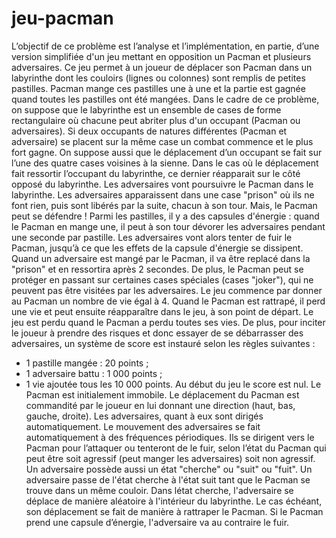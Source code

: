 # jeu-pacman
L’objectif de ce problème est l’analyse et l’implémentation, en partie, d’une version simplifiée d&#39;un jeu
mettant en opposition un Pacman et plusieurs adversaires. Ce jeu permet à un joueur de déplacer son
Pacman dans un labyrinthe dont les couloirs (lignes ou colonnes) sont remplis de petites pastilles.
Pacman mange ces pastilles une à une et la partie est gagnée quand toutes les pastilles ont été mangées.
Dans le cadre de ce problème, on suppose que le labyrinthe est un ensemble de cases de forme
rectangulaire où chacune peut abriter plus d&#39;un occupant (Pacman ou adversaires). Si deux occupants
de natures différentes (Pacman et adversaire) se placent sur la même case un combat commence et le
plus fort gagne. On suppose aussi que le déplacement d’un occupant se fait sur l’une des quatre cases
voisines à la sienne. Dans le cas où le déplacement fait ressortir l’occupant du labyrinthe, ce dernier
réapparait sur le côté opposé du labyrinthe.
Les adversaires vont poursuivre le Pacman dans le labyrinthe. Les adversaires apparaissent dans une
case &quot;prison&quot; où ils ne font rien, puis sont libérés par la suite, chacun à son tour. Mais, le Pacman peut
se défendre ! Parmi les pastilles, il y a des capsules d&#39;énergie : quand le Pacman en mange une, il peut à
son tour dévorer les adversaires pendant une seconde par pastille. Les adversaires vont alors tenter de
fuir le Pacman, jusqu’à ce que les effets de la capsule d&#39;énergie se dissipent. Quand un adversaire est
mangé par le Pacman, il va être replacé dans la &quot;prison&quot; et en ressortira après 2 secondes. De plus, le
Pacman peut se protéger en passant sur certaines cases spéciales (cases &quot;joker&quot;), qui ne peuvent pas être
visitées par les adversaires.
Le jeu commence par donner au Pacman un nombre de vie égal à 4. Quand le Pacman est rattrapé, il
perd une vie et peut ensuite réapparaître dans le jeu, à son point de départ. Le jeu est perdu quand le
Pacman a perdu toutes ses vies. De plus, pour inciter le joueur à prendre des risques et donc essayer de
se débarrasser des adversaires, un système de score est instauré selon les règles suivantes :
- 1 pastille mangée : 20 points ;
- 1 adversaire battu : 1 000 points ;
- 1 vie ajoutée tous les 10 000 points.
Au début du jeu le score est nul.
Le Pacman est initialement immobile. Le déplacement du Pacman est commandité par le joueur en lui
donnant une direction (haut, bas, gauche, droite).
Les adversaires, quant à eux sont dirigés automatiquement. Le mouvement des adversaires se fait
automatiquement à des fréquences périodiques. Ils se dirigent vers le Pacman pour l’attaquer ou
tenteront de le fuir, selon l’état du Pacman qui peut être soit agressif (peut manger les adversaires) soit
non agressif.
Un adversaire possède aussi un état &quot;cherche&quot; ou &quot;suit&quot; ou &quot;fuit&quot;. Un adversaire passe de l'état cherche à l'état suit tant que le Pacman se trouve dans un même couloir. Dans létat cherche,
l&#39;adversaire se déplace de manière aléatoire à l&#39;intérieur du labyrinthe. Le cas échéant, son déplacement
se fait de manière à rattraper le Pacman. Si le Pacman prend une capsule d’énergie, l&#39;adversaire va au
contraire le fuir.
